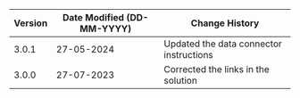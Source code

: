 | **Version** | **Date Modified (DD-MM-YYYY)** | **Change History**                          |
|-------------|--------------------------------|---------------------------------------------|
| 3.0.1       | 27-05-2024                     | Updated the data connector instructions   | 
| 3.0.0       | 27-07-2023                     | Corrected the links in the solution   | 

